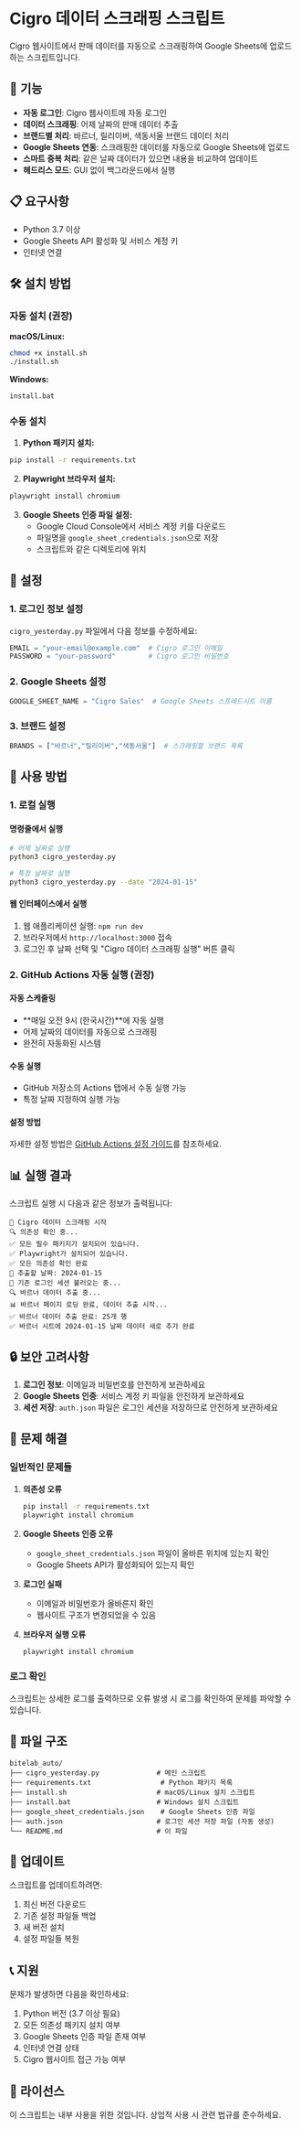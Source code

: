 # Cigro 데이터 스크래핑 스크립트

Cigro 웹사이트에서 판매 데이터를 자동으로 스크래핑하여 Google Sheets에 업로드하는 스크립트입니다.

## 🚀 기능

- **자동 로그인**: Cigro 웹사이트에 자동 로그인
- **데이터 스크래핑**: 어제 날짜의 판매 데이터 추출
- **브랜드별 처리**: 바르너, 릴리이버, 색동서울 브랜드 데이터 처리
- **Google Sheets 연동**: 스크래핑한 데이터를 자동으로 Google Sheets에 업로드
- **스마트 중복 처리**: 같은 날짜 데이터가 있으면 내용을 비교하여 업데이트
- **헤드리스 모드**: GUI 없이 백그라운드에서 실행

## 📋 요구사항

- Python 3.7 이상
- Google Sheets API 활성화 및 서비스 계정 키
- 인터넷 연결

## 🛠️ 설치 방법

### 자동 설치 (권장)

**macOS/Linux:**
```bash
chmod +x install.sh
./install.sh
```

**Windows:**
```cmd
install.bat
```

### 수동 설치

1. **Python 패키지 설치:**
```bash
pip install -r requirements.txt
```

2. **Playwright 브라우저 설치:**
```bash
playwright install chromium
```

3. **Google Sheets 인증 파일 설정:**
   - Google Cloud Console에서 서비스 계정 키를 다운로드
   - 파일명을 `google_sheet_credentials.json`으로 저장
   - 스크립트와 같은 디렉토리에 위치

## 🔧 설정

### 1. 로그인 정보 설정
`cigro_yesterday.py` 파일에서 다음 정보를 수정하세요:

```python
EMAIL = "your-email@example.com"  # Cigro 로그인 이메일
PASSWORD = "your-password"        # Cigro 로그인 비밀번호
```

### 2. Google Sheets 설정
```python
GOOGLE_SHEET_NAME = "Cigro Sales"  # Google Sheets 스프레드시트 이름
```

### 3. 브랜드 설정
```python
BRANDS = ["바르너","릴리이버","색동서울"]  # 스크래핑할 브랜드 목록
```

## 🚀 사용 방법

### 1. 로컬 실행

#### 명령줄에서 실행
```bash
# 어제 날짜로 실행
python3 cigro_yesterday.py

# 특정 날짜로 실행
python3 cigro_yesterday.py --date "2024-01-15"
```

#### 웹 인터페이스에서 실행
1. 웹 애플리케이션 실행: `npm run dev`
2. 브라우저에서 `http://localhost:3000` 접속
3. 로그인 후 날짜 선택 및 "Cigro 데이터 스크래핑 실행" 버튼 클릭

### 2. GitHub Actions 자동 실행 (권장)

#### 자동 스케줄링
- **매일 오전 9시 (한국시간)**에 자동 실행
- 어제 날짜의 데이터를 자동으로 스크래핑
- 완전히 자동화된 시스템

#### 수동 실행
- GitHub 저장소의 Actions 탭에서 수동 실행 가능
- 특정 날짜 지정하여 실행 가능

#### 설정 방법
자세한 설정 방법은 [GitHub Actions 설정 가이드](GITHUB_ACTIONS_SETUP.md)를 참조하세요.

## 📊 실행 결과

스크립트 실행 시 다음과 같은 정보가 출력됩니다:

```
🚀 Cigro 데이터 스크래핑 시작
🔍 의존성 확인 중...
✅ 모든 필수 패키지가 설치되어 있습니다.
✅ Playwright가 설치되어 있습니다.
✅ 모든 의존성 확인 완료
📅 추출할 날짜: 2024-01-15
🔐 기존 로그인 세션 불러오는 중...
🔍 바르너 데이터 추출 중...
📊 바르너 페이지 로딩 완료, 데이터 추출 시작...
✅ 바르너 데이터 추출 완료: 25개 행
✅ 바르너 시트에 2024-01-15 날짜 데이터 새로 추가 완료
```

## 🔒 보안 고려사항

1. **로그인 정보**: 이메일과 비밀번호를 안전하게 보관하세요
2. **Google Sheets 인증**: 서비스 계정 키 파일을 안전하게 보관하세요
3. **세션 저장**: `auth.json` 파일은 로그인 세션을 저장하므로 안전하게 보관하세요

## 🐛 문제 해결

### 일반적인 문제들

1. **의존성 오류**
   ```bash
   pip install -r requirements.txt
   playwright install chromium
   ```

2. **Google Sheets 인증 오류**
   - `google_sheet_credentials.json` 파일이 올바른 위치에 있는지 확인
   - Google Sheets API가 활성화되어 있는지 확인

3. **로그인 실패**
   - 이메일과 비밀번호가 올바른지 확인
   - 웹사이트 구조가 변경되었을 수 있음

4. **브라우저 실행 오류**
   ```bash
   playwright install chromium
   ```

### 로그 확인

스크립트는 상세한 로그를 출력하므로 오류 발생 시 로그를 확인하여 문제를 파악할 수 있습니다.

## 📁 파일 구조

```
bitelab_auto/
├── cigro_yesterday.py              # 메인 스크립트
├── requirements.txt                 # Python 패키지 목록
├── install.sh                      # macOS/Linux 설치 스크립트
├── install.bat                     # Windows 설치 스크립트
├── google_sheet_credentials.json    # Google Sheets 인증 파일
├── auth.json                       # 로그인 세션 저장 파일 (자동 생성)
└── README.md                       # 이 파일
```

## 🔄 업데이트

스크립트를 업데이트하려면:

1. 최신 버전 다운로드
2. 기존 설정 파일들 백업
3. 새 버전 설치
4. 설정 파일들 복원

## 📞 지원

문제가 발생하면 다음을 확인하세요:

1. Python 버전 (3.7 이상 필요)
2. 모든 의존성 패키지 설치 여부
3. Google Sheets 인증 파일 존재 여부
4. 인터넷 연결 상태
5. Cigro 웹사이트 접근 가능 여부

## 📝 라이선스

이 스크립트는 내부 사용을 위한 것입니다. 상업적 사용 시 관련 법규를 준수하세요.
